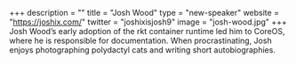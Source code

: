+++
description = ""
title = "Josh Wood"
type = "new-speaker"
website = "https://joshix.com/"
twitter = "joshixisjosh9"
image = "josh-wood.jpg"
+++
Josh Wood’s early adoption of the rkt container runtime led him to CoreOS, where he is responsible for documentation. When procrastinating, Josh enjoys photographing polydactyl cats and writing short autobiographies.